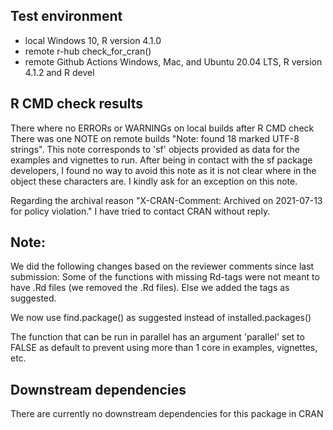 ## Test environment
* local Windows 10, R version 4.1.0
* remote r-hub check_for_cran()
* remote Github Actions Windows, Mac, and Ubuntu 20.04 LTS, R version 4.1.2 and R devel

## R CMD check results
There where no ERRORs or WARNINGs on local builds after R CMD check
There was one NOTE on remote builds "Note: found 18 marked UTF-8 strings". 
This note corresponds to 'sf' objects provided as data for the examples and vignettes to run. After being in contact with the sf package developers, I found no way to avoid this note as it is not clear where in the object these characters are. I kindly ask for an exception on this note. 

Regarding the archival reason "X-CRAN-Comment: Archived on 2021-07-13 for policy violation." I have tried to contact CRAN without reply.

## Note: 
We did the following changes based on the reviewer comments since last submission: 
Some of the functions with missing Rd-tags were not meant to have .Rd files (we removed the .Rd files).
Else we added the tags as suggested.

We now use find.package() as suggested instead of installed.packages()

The function that can be run in parallel has an argument 'parallel' set to FALSE as default to prevent using more than 1 core in examples, vignettes, etc.

## Downstream dependencies
There are currently no downstream dependencies for this package in CRAN
